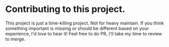 # Contributing to this project.

This project is just a time-killing project. Not for heavy maintain. 
If you think something important is missing or should be different based on your experience, I'd love to hear it!
Feel free to do PR, I'll take my time to review to merge.
